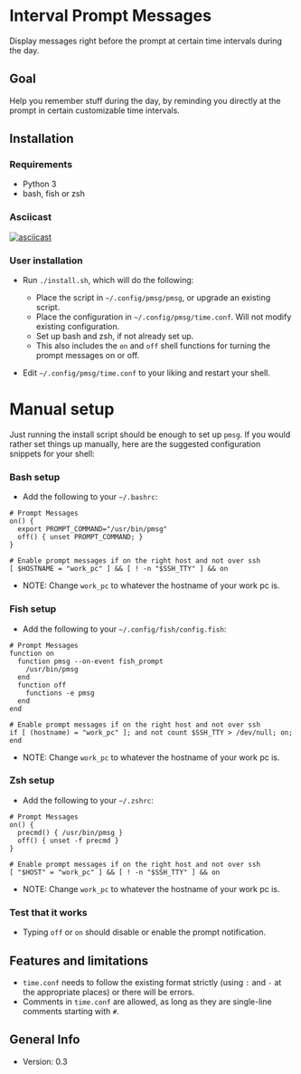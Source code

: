# Interval Prompt Messages

Display messages right before the prompt at certain time intervals during the day.

## Goal

Help you remember stuff during the day, by reminding you directly at the prompt in certain customizable time intervals.

## Installation

### Requirements

* Python 3
* bash, fish or zsh

### Asciicast

[![asciicast](https://asciinema.org/a/kdSeWSAxNzgRK8tKlrLT074uk.png)](https://asciinema.org/a/kdSeWSAxNzgRK8tKlrLT074uk)

### User installation

* Run `./install.sh`, which will do the following:
  * Place the script in `~/.config/pmsg/pmsg`, or upgrade an existing script.
  * Place the configuration in `~/.config/pmsg/time.conf`. Will not modify existing configuration.
  * Set up bash and zsh, if not already set up.
  * This also includes the `on` and `off` shell functions for turning the prompt messages on or off.

* Edit `~/.config/pmsg/time.conf` to your liking and restart your shell.

# Manual setup

Just running the install script should be enough to set up `pmsg`. If you would rather set things up manually, here are the suggested configuration snippets for your shell:

### Bash setup

* Add the following to your `~/.bashrc`:

```
# Prompt Messages
on() {
  export PROMPT_COMMAND="/usr/bin/pmsg"
  off() { unset PROMPT_COMMAND; }
}

# Enable prompt messages if on the right host and not over ssh
[ $HOSTNAME = "work_pc" ] && [ ! -n "$SSH_TTY" ] && on
```

* NOTE: Change `work_pc` to whatever the hostname of your work pc is.

### Fish setup

* Add the following to your `~/.config/fish/config.fish`:

```
# Prompt Messages
function on
  function pmsg --on-event fish_prompt
    /usr/bin/pmsg
  end
  function off
    functions -e pmsg
  end
end

# Enable prompt messages if on the right host and not over ssh
if [ (hostname) = "work_pc" ]; and not count $SSH_TTY > /dev/null; on; end
```

* NOTE: Change `work_pc` to whatever the hostname of your work pc is.

### Zsh setup

* Add the following to your `~/.zshrc`:

```
# Prompt Messages
on() {
  precmd() { /usr/bin/pmsg }
  off() { unset -f precmd }
}

# Enable prompt messages if on the right host and not over ssh
[ "$HOST" = "work_pc" ] && [ ! -n "$SSH_TTY" ] && on
```

* NOTE: Change `work_pc` to whatever the hostname of your work pc is.

### Test that it works

* Typing `off` or `on` should disable or enable the prompt notification.

## Features and limitations

* `time.conf` needs to follow the existing format strictly (using `:` and `-` at the appropriate places) or there will be errors.
* Comments in `time.conf` are allowed, as long as they are single-line comments starting with `#`.

## General Info

* Version: 0.3

